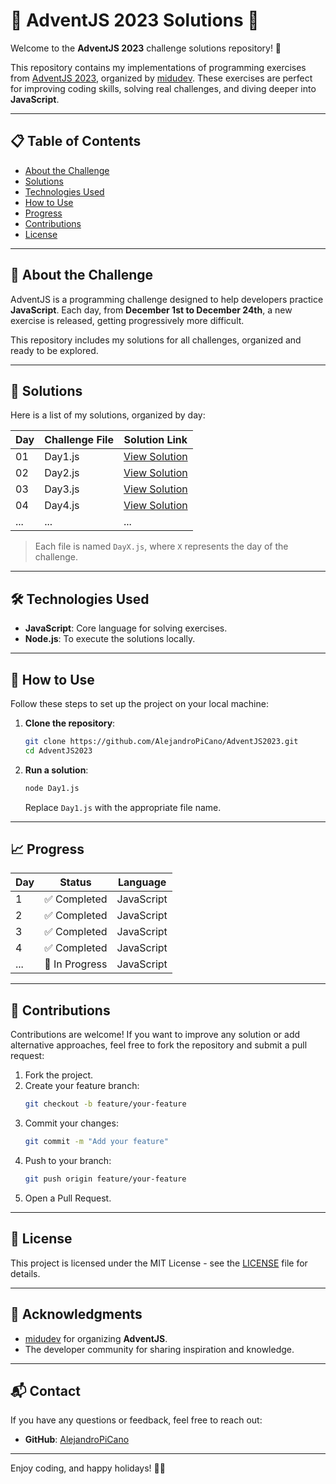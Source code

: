 # 🎄 AdventJS 2023 Solutions 🎄  

Welcome to the **AdventJS 2023** challenge solutions repository! 🚀  

This repository contains my implementations of programming exercises from [AdventJS 2023](https://2023.adventjs.dev/), organized by [midudev](https://midu.dev/). These exercises are perfect for improving coding skills, solving real challenges, and diving deeper into **JavaScript**.  

---

## 📋 Table of Contents  

- [About the Challenge](#about-the-challenge)  
- [Solutions](#solutions)  
- [Technologies Used](#technologies-used)  
- [How to Use](#how-to-use)  
- [Progress](#progress)  
- [Contributions](#contributions)  
- [License](#license)  

---

## 🎯 About the Challenge  

AdventJS is a programming challenge designed to help developers practice **JavaScript**. Each day, from **December 1st to December 24th**, a new exercise is released, getting progressively more difficult.  

This repository includes my solutions for all challenges, organized and ready to be explored.  

---

## 🚀 Solutions  

Here is a list of my solutions, organized by day:  

| Day | Challenge File                       | Solution Link                  |  
|-----|--------------------------------------|--------------------------------|  
| 01  | Day1.js                              | [View Solution](./Day1.js)     |  
| 02  | Day2.js                              | [View Solution](./Day2.js)     |  
| 03  | Day3.js                              | [View Solution](./Day3.js)     |  
| 04  | Day4.js                              | [View Solution](./Day4.js)     |  
| ... | ...                                  | ...                            |  

> Each file is named `DayX.js`, where `X` represents the day of the challenge.  

---

## 🛠️ Technologies Used  

- **JavaScript**: Core language for solving exercises.  
- **Node.js**: To execute the solutions locally.  

---

## 🏃 How to Use  

Follow these steps to set up the project on your local machine:  

1. **Clone the repository**:  
   ```bash  
   git clone https://github.com/AlejandroPiCano/AdventJS2023.git  
   cd AdventJS2023  
   ```  

2. **Run a solution**:  
   ```bash  
   node Day1.js  
   ```  
   Replace `Day1.js` with the appropriate file name.  

---

## 📈 Progress  

| **Day** | **Status**    | **Language**  |  
|---------|---------------|---------------|  
| 1       | ✅ Completed  | JavaScript    |  
| 2       | ✅ Completed  | JavaScript    |  
| 3       | ✅ Completed  | JavaScript    |  
| 4       | ✅ Completed  | JavaScript    |  
| ...     | 🚧 In Progress| JavaScript    |  

---

## 🤝 Contributions  

Contributions are welcome! If you want to improve any solution or add alternative approaches, feel free to fork the repository and submit a pull request:  

1. Fork the project.  
2. Create your feature branch:  
   ```bash  
   git checkout -b feature/your-feature  
   ```  
3. Commit your changes:  
   ```bash  
   git commit -m "Add your feature"  
   ```  
4. Push to your branch:  
   ```bash  
   git push origin feature/your-feature  
   ```  
5. Open a Pull Request.  

---

## 📜 License  

This project is licensed under the MIT License - see the [LICENSE](./LICENSE) file for details.  

---

## 🌟 Acknowledgments  

- [midudev](https://midu.dev/) for organizing **AdventJS**.  
- The developer community for sharing inspiration and knowledge.  

---

## 📬 Contact  

If you have any questions or feedback, feel free to reach out:  

- **GitHub**: [AlejandroPiCano](https://github.com/AlejandroPiCano)  

---

Enjoy coding, and happy holidays! 🎅✨  
